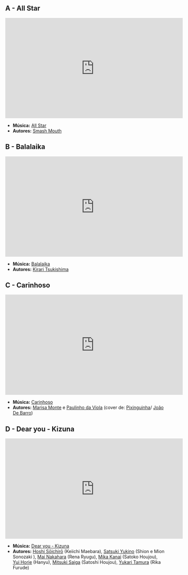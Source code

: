 ## A - All Star
<iframe width="560" height="315" src="https://www.youtube.com/embed/L_jWHffIx5E?si=IYOYpt1b1RP6f5R6" title="YouTube video player" frameborder="0" allow="accelerometer; autoplay; clipboard-write; encrypted-media; gyroscope; picture-in-picture; web-share" referrerpolicy="strict-origin-when-cross-origin" allowfullscreen></iframe>

- **Música:** [All Star](../Músicas/All%20Star.md)
- **Autores:** [Smash Mouth](../Autores/Smash%20Mouth.md)

## B - Balalaika
<iframe width="560" height="315" src="https://www.youtube.com/embed/SYLWe09cOjc?si=icmk_bPY2lxcrrn2" title="YouTube video player" frameborder="0" allow="accelerometer; autoplay; clipboard-write; encrypted-media; gyroscope; picture-in-picture; web-share" referrerpolicy="strict-origin-when-cross-origin" allowfullscreen></iframe>

- **Música:** [Balalaika](../Músicas/Balalaika.md)
- **Autores:** [Kirari Tsukishima](../Autores/Kirari%20Tsukishima.md)
## C - Carinhoso
<iframe width="560" height="315" src="https://www.youtube.com/embed/7217Xga4zOw?si=F5w1U1uvt6ivZn-0" title="YouTube video player" frameborder="0" allow="accelerometer; autoplay; clipboard-write; encrypted-media; gyroscope; picture-in-picture; web-share" referrerpolicy="strict-origin-when-cross-origin" allowfullscreen></iframe>

- **Música:** [Carinhoso](../Músicas/Carinhoso.md)
- **Autores:** [Marisa Monte](../Autores/Marisa%20Monte.md) e [Paulinho da Viola](../Autores/Paulinho%20da%20Viola.md) (cover de: [Pixinguinha](../Autores/Pixinguinha.md)/ [João De Barro](../Autores/João%20De%20Barro.md))
## D - Dear you - Kizuna
<iframe width="560" height="315" src="https://www.youtube.com/embed/EW7p8rFFR_0?si=WKmNUY0b3P57ZT8Q" title="YouTube video player" frameborder="0" allow="accelerometer; autoplay; clipboard-write; encrypted-media; gyroscope; picture-in-picture; web-share" referrerpolicy="strict-origin-when-cross-origin" allowfullscreen></iframe>

- **Música:** [Dear you - Kizuna](../Músicas/Dear%20you%20-%20Kizuna.md)
- **Autores:** [Hoshi Sōichirō](../Autores/Hoshi%20Sōichirō.md) (Keiichi Maebara), [Satsuki Yukino](../Autores/Satsuki%20Yukino.md) (Shion e Mion Sonozaki ), [Mai Nakahara](../Autores/Mai%20Nakahara.md) (Rena Ryugu),  [Mika Kanai](../Autores/Mika%20Kanai.md) (Satoko Houjou), [Yui Horie](../Autores/Yui%20Horie.md) (Hanyu), [Mitsuki Saiga](../Autores/Mitsuki%20Saiga.md) (Satoshi Houjou), [Yukari Tamura](../Autores/Yukari%20Tamura.md) (Rika Furude)